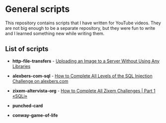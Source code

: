 # General scripts

This repository contains scripts that I have written for YouTube videos. They are not big enough to be a
separate repository, but they were fun to write and I learned something new while writing them.

## List of scripts

- **http-file-transfers** - [Uploading an Image to a Server Without Using Any Libraries](https://www.youtube.com/watch?v=bzrqkm_r40M)

- **alexbers-com-sql** - [How to Complete All Levels of the SQL Injection Challenge on alexbers.com](https://www.youtube.com/watch?v=V-gGLaEVnpg)

- **zixem-altervista-org** - [How to Complete All Zixem Challenges | Part 1 «SQLi»](https://www.youtube.com/watch?v=lnxwrQrY4qU)

- **punched-card**

- **conway-game-of-life**
